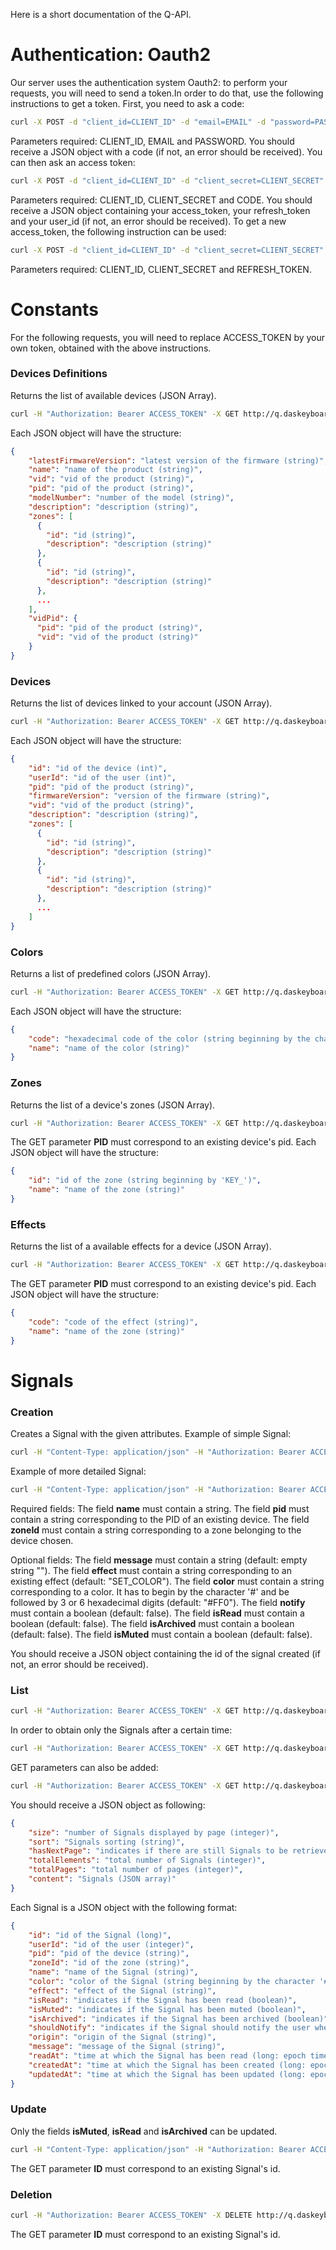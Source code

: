 Here is a short documentation of the Q-API.

# Authentication: Oauth2

Our server uses the authentication system Oauth2: to perform your requests, you will need to send a token.In order to do that, use the following instructions to get a token.
First, you need to ask a code:
```sh
curl -X POST -d "client_id=CLIENT_ID" -d "email=EMAIL" -d "password=PASSWORD" http://q.daskeyboard.com/oauth/code
```
Parameters required: CLIENT_ID, EMAIL and PASSWORD.
You should receive a JSON object with a code (if not, an error should be received). You can then ask an access token:
```sh
curl -X POST -d "client_id=CLIENT_ID" -d "client_secret=CLIENT_SECRET" -d "grant_type=access_token" -d "code=CODE" http://q.daskeyboard.com/oauth/token
```
Parameters required: CLIENT_ID, CLIENT_SECRET and CODE.
You should receive a JSON object containing your access_token, your refresh_token and your user_id (if not, an error should be received).
To get a new access_token, the following instruction can be used:
```sh
curl -X POST -d "client_id=CLIENT_ID" -d "client_secret=CLIENT_SECRET" -d "grant_type=refresh_token" -d "refresh_token=REFRESH_TOKEN" -i http://q.daskeyboard.com/oauth/refresh_token
```
Parameters required: CLIENT_ID, CLIENT_SECRET and REFRESH_TOKEN.

# Constants
For the following requests, you will need to replace ACCESS_TOKEN by your own token, obtained with the above instructions.

### Devices Definitions
Returns the list of available devices (JSON Array).
```sh
curl -H "Authorization: Bearer ACCESS_TOKEN" -X GET http://q.daskeyboard.com/api/1.0/device_definitions
```
Each JSON object will have the structure:
```json
{
    "latestFirmwareVersion": "latest version of the firmware (string)",
    "name": "name of the product (string)",
    "vid": "vid of the product (string)",
    "pid": "pid of the product (string)",
    "modelNumber": "number of the model (string)",
    "description": "description (string)",
    "zones": [
      {
        "id": "id (string)",
        "description": "description (string)"
      },
      {
        "id": "id (string)",
        "description": "description (string)"
      },
      ...
    ],
    "vidPid": {
      "pid": "pid of the product (string)",
      "vid": "vid of the product (string)"
    }
}
```

### Devices
Returns the list of devices linked to your account (JSON Array).
```sh
curl -H "Authorization: Bearer ACCESS_TOKEN" -X GET http://q.daskeyboard.com/api/1.0/devices
```
Each JSON object will have the structure:
```json
{
    "id": "id of the device (int)", 
    "userId": "id of the user (int)", 
    "pid": "pid of the product (string)",
    "firmwareVersion": "version of the firmware (string)",
    "vid": "vid of the product (string)",
    "description": "description (string)",
    "zones": [
      {
        "id": "id (string)",
        "description": "description (string)"
      },
      {
        "id": "id (string)",
        "description": "description (string)"
      },
      ...
    ]
}
```


### Colors
Returns a list of predefined colors (JSON Array).
```sh
curl -H "Authorization: Bearer ACCESS_TOKEN" -X GET http://q.daskeyboard.com/api/1.0/colors
```
Each JSON object will have the structure:
```json
{
    "code": "hexadecimal code of the color (string beginning by the character '#' and followed by 3 hexadecimal digits)",
    "name": "name of the color (string)"
}
```

### Zones
Returns the list of a device's zones (JSON Array).
```sh
curl -H "Authorization: Bearer ACCESS_TOKEN" -X GET http://q.daskeyboard.com/api/1.0/PID/zones
```
The GET parameter **PID** must correspond to an existing device's pid.
Each JSON object will have the structure:
```json
{
    "id": "id of the zone (string beginning by 'KEY_')",
    "name": "name of the zone (string)"
}
```

### Effects
Returns the list of a available effects for a device (JSON Array).
```sh
curl -H "Authorization: Bearer ACCESS_TOKEN" -X GET http://q.daskeyboard.com/api/1.0/PID/effects
```
The GET parameter **PID** must correspond to an existing device's pid.
Each JSON object will have the structure:
```json
{
    "code": "code of the effect (string)",
    "name": "name of the zone (string)"
}
```

# Signals

### Creation

Creates a Signal with the given attributes.
Example of simple Signal:
```sh
curl -H "Content-Type: application/json" -H "Authorization: Bearer ACCESS_TOKEN" -X POST http://q.daskeyboard.com/api/1.0/signal/CLIENT_ID -d "{'name': 'My first Signal', 'pid': 'DK5QPID', 'zoneId': 'KEY_S'}"
```

Example of more detailed Signal:
```sh
curl -H "Content-Type: application/json" -H "Authorization: Bearer ACCESS_TOKEN" -X POST http://q.daskeyboard.com/api/1.0/signal/CLIENT_ID -d "{'name': 'My first Signal', 'pid': 'DK5QPID', 'zoneId': 'KEY_S', 'message': 'It worked', 'effect': 'BLINK', 'color': '#02C', 'notify': true, 'isRead': true, 'isArchived': true, 'isMuted': true}"
```

Required fields:
The field **name** must contain a string.
The field **pid** must contain a string corresponding to the PID of an existing device.
The field **zoneId** must contain a string corresponding to a zone belonging to the device chosen.

Optional fields:
The field **message** must contain a string (default: empty string "").
The field **effect** must contain a string corresponding to an existing effect (default: "SET_COLOR").
The field **color** must contain a string corresponding to a color. It has to begin by the character '#' and be followed by 3 or 6 hexadecimal digits (default: "#FF0").
The field **notify** must contain a boolean (default: false).
The field **isRead** must contain a boolean (default: false).
The field **isArchived** must contain a boolean (default: false).
The field **isMuted** must contain a boolean (default: false).

You should receive a JSON object containing the id of the signal created (if not, an error should be received).


### List
```sh
curl -H "Authorization: Bearer ACCESS_TOKEN" -X GET http://q.daskeyboard.com/api/1.0/signals
```
In order to obtain only the Signals after a certain time:
```sh
curl -H "Authorization: Bearer ACCESS_TOKEN" -X GET http://q.daskeyboard.com/api/1.0/signals/after/EPOCH_TIME
```
GET parameters can also be added:

```sh
curl -H "Authorization: Bearer ACCESS_TOKEN" -X GET http://q.daskeyboard.com/api/1.0/signals?pid=DK5QPID&page=0&size=4&sort=createdAt,DESC
```
You should receive a JSON object as following:
```json
{
    "size": "number of Signals displayed by page (integer)",
    "sort": "Signals sorting (string)",
    "hasNextPage": "indicates if there are still Signals to be retrieved on next pages (boolean)",
    "totalElements": "total number of Signals (integer)",
    "totalPages": "total number of pages (integer)",
    "content": "Signals (JSON array)"
}
```
Each Signal is a JSON object with the following format:
```json
{
    "id": "id of the Signal (long)",
    "userId": "id of the user (integer)",
    "pid": "pid of the device (string)",
    "zoneId": "id of the zone (string)",
    "name": "name of the Signal (string)",
    "color": "color of the Signal (string beginning by the character '#' and followed by 3 hexadecimal digits)",
    "effect": "effect of the Signal (string)",
    "isRead": "indicates if the Signal has been read (boolean)",
    "isMuted": "indicates if the Signal has been muted (boolean)",
    "isArchived": "indicates if the Signal has been archived (boolean)",
    "shouldNotify": "indicates if the Signal should notify the user when received (boolean)",
    "origin": "origin of the Signal (string)",
    "message": "message of the Signal (string)",
    "readAt": "time at which the Signal has been read (long: epoch time, can be null)",
    "createdAt": "time at which the Signal has been created (long: epoch time)",
    "updatedAt": "time at which the Signal has been updated (long: epoch time)"
}
```

### Update
Only the fields **isMuted**, **isRead** and **isArchived** can be updated.
```sh
curl -H "Content-Type: application/json" -H "Authorization: Bearer ACCESS_TOKEN" -X PATCH http://q.daskeyboard.com/api/1.0/signals/ID/status -d '{"isRead": true, ""isArchived": false}'
```
The GET parameter **ID** must correspond to an existing Signal's id.

### Deletion

```sh
curl -H "Authorization: Bearer ACCESS_TOKEN" -X DELETE http://q.daskeyboard.com/api/1.0/signals/ID
```
The GET parameter **ID** must correspond to an existing Signal's id.
